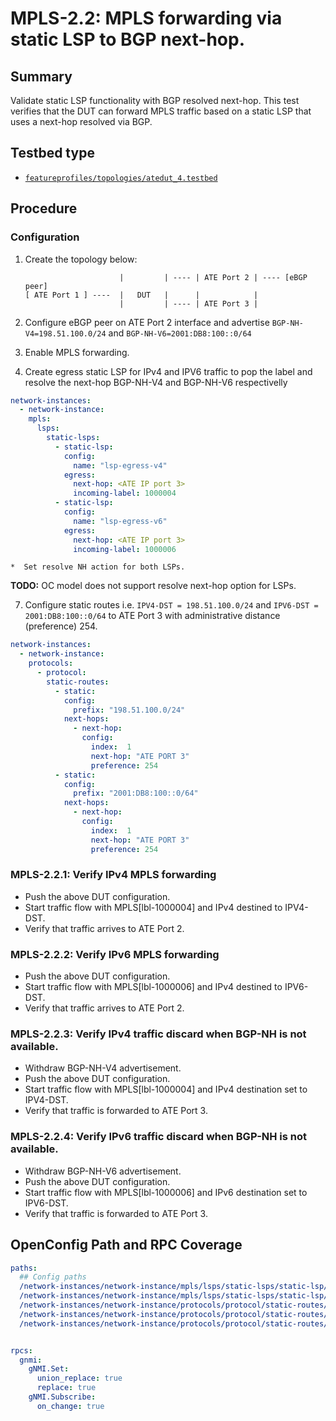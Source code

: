 # MPLS-2.2: MPLS forwarding via static LSP to BGP next-hop.

## Summary

Validate static LSP functionality with BGP resolved next-hop. This test verifies that the DUT can forward MPLS traffic based on a static LSP that uses a next-hop resolved via BGP.

## Testbed type

*  [`featureprofiles/topologies/atedut_4.testbed`](https://github.com/openconfig/featureprofiles/blob/main/topologies/atedut_4.testbed)

## Procedure

### Configuration

1) Create the topology below:

    ```
                         |         | ---- | ATE Port 2 | ---- [eBGP peer]
    [ ATE Port 1 ] ----  |   DUT   |      |            |
                         |         | ---- | ATE Port 3 |
    ```

2)  Configure eBGP peer on ATE Port 2 interface and advertise `BGP-NH-V4=198.51.100.0/24` and `BGP-NH-V6=2001:DB8:100::0/64`
3)  Enable MPLS forwarding.
4)  Create egress static LSP for IPv4 and IPV6 traffic to pop the label and resolve the next-hop BGP-NH-V4 and BGP-NH-V6 respectivelly

```yaml
network-instances:  
  - network-instance:  
    mpls:  
      lsps:  
        static-lsps:  
          - static-lsp:  
            config:  
              name: "lsp-egress-v4"  
            egress:  
              next-hop: <ATE IP port 3> 
              incoming-label: 1000004  
          - static-lsp:  
            config:  
              name: "lsp-egress-v6"  
            egress:  
              next-hop: <ATE IP port 3> 
              incoming-label: 1000006
```
    *  Set resolve NH action for both LSPs.

**TODO:** OC model does not support resolve next-hop option for LSPs.

7)  Configure static routes i.e. `IPV4-DST = 198.51.100.0/24` and `IPV6-DST = 2001:DB8:100::0/64` to ATE Port 3 with administrative distance (preference) 254.
```yaml
network-instances:
  - network-instance:
    protocols:
      - protocol:
        static-routes:
          - static:
            config:
              prefix: "198.51.100.0/24"
            next-hops:
              - next-hop:
                config:
                  index:  1
                  next-hop: "ATE PORT 3"
                  preference: 254
          - static:
            config:
              prefix: "2001:DB8:100::0/64"
            next-hops:
              - next-hop:
                config:
                  index:  1
                  next-hop: "ATE PORT 3"
                  preference: 254
```

### MPLS-2.2.1: Verify IPv4 MPLS forwarding

*   Push the above DUT configuration.
*   Start traffic flow with MPLS[lbl-1000004] and IPv4 destined to IPV4-DST.
*   Verify that traffic arrives to ATE Port 2.

### MPLS-2.2.2: Verify IPv6 MPLS forwarding

*   Push the above DUT configuration.
*   Start traffic flow with MPLS[lbl-1000006] and IPv4 destined to IPV6-DST.
*   Verify that traffic arrives to ATE Port 2.

### MPLS-2.2.3: Verify IPv4 traffic discard when BGP-NH is not available.

*   Withdraw BGP-NH-V4 advertisement.    
*   Push the above DUT configuration.
*   Start traffic flow with MPLS[lbl-1000004] and IPv4 destination set to IPV4-DST.
*   Verify that traffic is forwarded to ATE Port 3.

### MPLS-2.2.4: Verify IPv6 traffic discard when BGP-NH is not available.

*   Withdraw BGP-NH-V6 advertisement.    
*   Push the above DUT configuration.
*   Start traffic flow with MPLS[lbl-1000006] and IPv6 destination set to IPV6-DST.
*   Verify that traffic is forwarded to ATE Port 3.

## OpenConfig Path and RPC Coverage

```yaml
paths:
  ## Config paths
  /network-instances/network-instance/mpls/lsps/static-lsps/static-lsp/egress/config/incoming-label:
  /network-instances/network-instance/mpls/lsps/static-lsps/static-lsp/egress/config/next-hop:
  /network-instances/network-instance/protocols/protocol/static-routes/static/config/prefix:
  /network-instances/network-instance/protocols/protocol/static-routes/static/next-hops/next-hop/config/next-hop:
  /network-instances/network-instance/protocols/protocol/static-routes/static/next-hops/next-hop/config/index:


rpcs:
  gnmi:
    gNMI.Set:
      union_replace: true
      replace: true
    gNMI.Subscribe:
      on_change: true
```